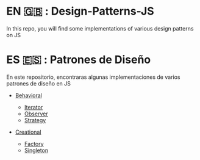 # EN :uk: : Design-Patterns-JS 

In this repo, you will find some implementations of various design patterns on JS
    
# ES :es: : Patrones de Diseño

En este repositorio, encontraras algunas implementaciones de varios patrones de diseño en JS


- [Behavioral](https://github.com/JoshuaPCruz/Design-Patterns-JS/tree/master/Behavioral)

    - [Iterator](https://github.com/JoshuaPCruz/Design-Patterns-JS/blob/master/Behavioral/iterator.js)
    - [Observer](https://github.com/JoshuaPCruz/Design-Patterns-JS/blob/master/Behavioral/observer.js)
    - [Strategy](https://github.com/JoshuaPCruz/Design-Patterns-JS/blob/master/Behavioral/strategy.js)

- [Creational](https://github.com/JoshuaPCruz/Design-Patterns-JS/tree/master/Behavioral)

    - [Factory](https://github.com/JoshuaPCruz/Design-Patterns-JS/blob/master/Behavioral/iterator.js)
    - [Singleton](https://github.com/JoshuaPCruz/Design-Patterns-JS/blob/master/Behavioral/observer.js)

